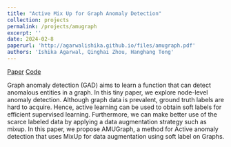 ```yaml
---
title: "Active Mix Up for Graph Anomaly Detection"
collection: projects
permalink: /projects/amugraph
excerpt: ''
date: 2024-02-8
paperurl: 'http://agarwalishika.github.io/files/amugraph.pdf'
authors: 'Ishika Agarwal, Qinghai Zhou, Hanghang Tong'
---
```


[Paper](http://agarwalishika.github.io/files/amugraph.pdf)
[Code](https://github.com/agarwalishika/AMUGraph)

Graph anomaly detection (GAD) aims to learn a function that can detect anomalous entities in a graph. In this tiny paper, we explore node-level anomaly detection. Although graph data is prevalent, ground truth labels are hard to acquire. Hence, active learning can be used to obtain soft labels for efficient supervised learning. Furthermore, we can make better use of the scarce labeled data by applying a data augmentation strategy such as mixup. In this paper, we propose AMUGraph, a method for Active anomaly detection that uses MixUp for data augmentation using soft label on Graphs.

